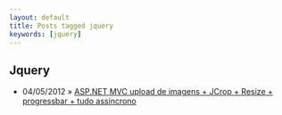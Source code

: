 ```yaml
---
layout: default
title: Posts tagged jquery
keywords: [jquery]
---
```

<h2 class="category">Jquery</h2>
<ul class="posts">
<li>
<p>
<span class="date">04/05/2012</span> &raquo;
<a href="/blog/upload-imagens-jcrop-resize-progressbar-assincrono">ASP.NET MVC upload de imagens + JCrop + Resize + progressbar + tudo assíncrono</a>
</p>
</li>
</ul>
